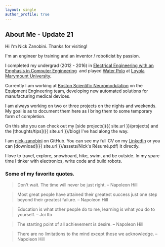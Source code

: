 ```yaml
---
layout: single
author_profile: true
---
```

<!-- git add * && git commit -m "Setting Up" && git push -->
## About Me - Update 21

Hi I'm Nick Zanobini. Thanks for visiting!  

I'm an engineer by training and an inventor / roboticist by passion.  

I completed my undergrad (2012 - 2016) in [Electrical Engineering with an Emphasis in Computer Engineering](http://cse.lmu.edu/department/electricalengineeringandcomputerscience/)  and played [Water Polo](http://www.lmulions.com/sports/m-wpolo/loyo-m-wpolo-body.html) at [Loyola Marymount University](http://www.lmu.edu/).

<!-- For my capstone project my partner and I developed a Gesture Recognition Controlled Robotic Manipulator. Utilizing the built in strengths of MATLAB we developed a system that utilized a self trained cascade object detector and image processing in order control a 6 DOF robotic arm. -->

Currently I am working at [Boston Scientific Neuromodulation](http://www.bostonscientific.com/en-US/about-us/core-businesses/neuromodulation.html) on the Equipment Engineering team, developing new automated solutions for manufacturing medical devices.

<!-- My interests are understanding how the human body functions and replicating it using sensors and robotic manipulators. This leads to my two fundamental desires: to develop a deeper understanding of the evolution of intelligence and to provide innovative solutions to improve the quality of life for all.
 -->
I am always working on two or three projects on the nights and weekends. My goal is as to document them here as I bring them to some temporary form of completion.  

On this site you can check out my [side projects]({{ site.url }}/projects) and the [thoughts/tips]({{ site.url }}/blog) I've had along the way.  

I am [nick-zanobini](https://github.com/nick-zanobini) on GitHub. You can see my full CV on my [LinkedIn](https://www.linkedin.com/in/nickzanobini) or you can [download]({{ site.url }}/assets/Nick's Résumé.pdf) it directly.

I love to travel, explore, snowboard, hike, swim, and be outside. In my spare time I tinker with electronics, write code and build robots.

### Some of my favorite quotes.  
>Don't wait. The time will never be just right. – Napoleon Hill

>Most great people have attained their greatest success just one step beyond their greatest failure.
– Napoleon Hill

>Education is what other people do to me, learning is what you do to yourself.
– Joi Ito

>The starting point of all achievement is desire. – Napoleon Hill

>There are no limitations to the mind except those we acknowledge.
– Napoleon Hill
